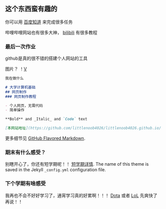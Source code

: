 ## 这个东西蛮有趣的

你可以用 [百度知道](https://www.baidu.com/) 来完成很多任务

哔哩哔哩网站也有很多大神， [bilibili](https://www.bilibili.com/) 有很多教程

### 最后一次作业

github是真的很不错的搭建个人网站的工具

图片？ ！[V](https://github.com/littlenoob4026/littlenoob4026.github.io/blob/master/1b4c510fd9f9d72a91cc79a1d62a2834359bbbe6.jpg) 
```markdown
我在做什么

# 大学计算机基础
## 网页制作
### 网页制作教程

- 个人网页，无需代码
- 简单操作

**Bold** and _Italic_ and `Code` text

[本网站地址](https://github.com/littlenoob4026/littlenoob4026.github.io/edit/master/index.md) [姓名](王大锤)
```

更多细节见 [GitHub Flavored Markdown](https://guides.github.com/features/mastering-markdown/).

### 期末有什么感受？

别瞎开心了，你还有短学期呢！！ [短学期详情](http://www.hdu.edu.cn/). The name of this theme is saved in the Jekyll `_config.yml` configuration file.

### 下个学期有啥感受

我再也不会不好好学习了，通宵学习真的好累啊！！！ [Dota](http://www.dota2.com.cn/index.htm) 或者 [LoL](http://lol.qq.com/) 先爽快了再说！！
